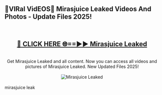 <h2>🔴VIRal VidEOS🔴 Mirasjuice Leaked Videos And Photos - Update Files 2025!</h2>
<br>
<div align="center">
<h2><a href="https://virallinks.top/odZfE0" rel="nofollow">🔴 CLICK HERE 🌐==►► Mirasjuice Leaked</a></h2>
<br>
Get Mirasjuice Leaked and all content. Now you can access all videos and pictures of Mirasjuice Leaked. New Updated Files 2025!
<br>
<br>
<a href="https://virallinks.top/odZfE0" rel="nofollow" data-target="animated-image.originalLink"><img src="https://i.imgur.com/dJHk4Zq.gif)" alt="Mirasjuice Leaked" style="max-width: 100%; display: inline-block;" data-target="animated-image.originalImage"></a>
</div>
<br>
mirasjuice leak